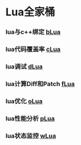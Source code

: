 # Lua全家桶

### lua与c++绑定 [bLua](https://github.com/esrrhs/bLua)

### lua代码覆盖率 [cLua](https://github.com/esrrhs/cLua)

### lua调试 [dLua](https://github.com/esrrhs/dLua)

### lua计算Diff和Patch [fLua](https://github.com/esrrhs/fLua)

### lua优化 [oLua](https://github.com/esrrhs/oLua)

### lua性能分析 [pLua](https://github.com/esrrhs/pLua)

### lua状态监控 [wLua](https://github.com/esrrhs/wLua)

